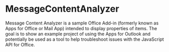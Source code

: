 # MessageContentAnalyzer
Message Content Analyzer is a sample Office Add-in (formerly known as Apps for Office or Mail App) intended to display properties of items. The goal is to show an example project of using the Apps for Outlook and potentially be used as a tool to help troubleshoot issues with the JavaScript API for Office. 
